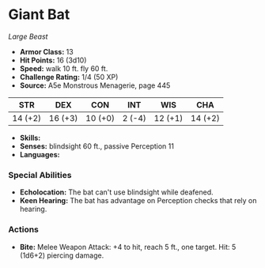 # Giant Bat

*Large* *Beast*

- **Armor Class:** 13
- **Hit Points:** 16 (3d10)
- **Speed:** walk 10 ft. fly 60 ft.
- **Challenge Rating:** 1/4 (50 XP)
- **Source:** A5e Monstrous Menagerie, page 445

| STR | DEX | CON | INT | WIS | CHA |
| --- | --- | --- | --- | --- | --- |
| 14 (+2) | 16 (+3) | 10 (+0) | 2 (-4) | 12 (+1) | 14 (+2) |

- **Skills:** 
- **Senses:** blindsight 60 ft., passive Perception 11
- **Languages:** 

### Special Abilities

- **Echolocation:** The bat can't use blindsight while deafened.
- **Keen Hearing:** The bat has advantage on Perception checks that rely on hearing.

### Actions

- **Bite:** Melee Weapon Attack: +4 to hit, reach 5 ft., one target. Hit: 5 (1d6+2) piercing damage.


